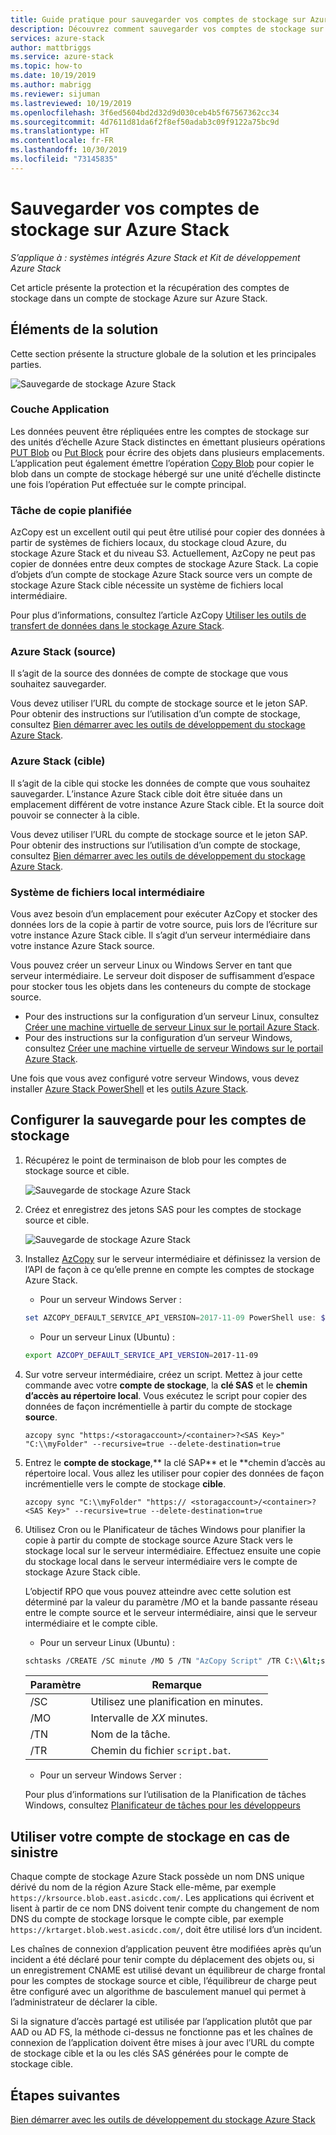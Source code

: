 ```yaml
---
title: Guide pratique pour sauvegarder vos comptes de stockage sur Azure Stack | Microsoft Docs
description: Découvrez comment sauvegarder vos comptes de stockage sur Azure Stack.
services: azure-stack
author: mattbriggs
ms.service: azure-stack
ms.topic: how-to
ms.date: 10/19/2019
ms.author: mabrigg
ms.reviewer: sijuman
ms.lastreviewed: 10/19/2019
ms.openlocfilehash: 3f6ed5604bd2d32d9d030ceb4b5f67567362cc34
ms.sourcegitcommit: 4d7611d81da6f2f8ef50adab3c09f9122a75bc9d
ms.translationtype: HT
ms.contentlocale: fr-FR
ms.lasthandoff: 10/30/2019
ms.locfileid: "73145835"
---
```

# <a name="back-up-your-storage-accounts-on-azure-stack"></a>Sauvegarder vos comptes de stockage sur Azure Stack

*S’applique à : systèmes intégrés Azure Stack et Kit de développement Azure Stack*

Cet article présente la protection et la récupération des comptes de stockage dans un compte de stockage Azure sur Azure Stack.

## <a name="elements-of-the-solution"></a>Éléments de la solution

Cette section présente la structure globale de la solution et les principales parties.

![Sauvegarde de stockage Azure Stack](./media/azure-stack-network-howto-backup-storage/azure-stack-storage-backup.png)

### <a name="application-layer"></a>Couche Application

Les données peuvent être répliquées entre les comptes de stockage sur des unités d’échelle Azure Stack distinctes en émettant plusieurs opérations [PUT Blob](https://docs.microsoft.com/rest/api/storageservices/put-blob) ou [Put Block](https://docs.microsoft.com/rest/api/storageservices/put-block) pour écrire des objets dans plusieurs emplacements. L’application peut également émettre l’opération [Copy Blob](https://docs.microsoft.com/rest/api/storageservices/copy-blob) pour copier le blob dans un compte de stockage hébergé sur une unité d’échelle distincte une fois l’opération Put effectuée sur le compte principal.

### <a name="scheduled-copy-task"></a>Tâche de copie planifiée

AzCopy est un excellent outil qui peut être utilisé pour copier des données à partir de systèmes de fichiers locaux, du stockage cloud Azure, du stockage Azure Stack et du niveau S3. Actuellement, AzCopy ne peut pas copier de données entre deux comptes de stockage Azure Stack. La copie d’objets d’un compte de stockage Azure Stack source vers un compte de stockage Azure Stack cible nécessite un système de fichiers local intermédiaire.

Pour plus d’informations, consultez l’article AzCopy [Utiliser les outils de transfert de données dans le stockage Azure Stack](https://docs.microsoft.com/azure-stack/user/azure-stack-storage-transfer?view=azs-1908#azcopy).

### <a name="azure-stack-source"></a>Azure Stack (source)

Il s’agit de la source des données de compte de stockage que vous souhaitez sauvegarder.

Vous devez utiliser l’URL du compte de stockage source et le jeton SAP. Pour obtenir des instructions sur l’utilisation d’un compte de stockage, consultez [Bien démarrer avec les outils de développement du stockage Azure Stack](azure-stack-storage-dev.md).

### <a name="azure-stack-target"></a>Azure Stack (cible)

Il s’agit de la cible qui stocke les données de compte que vous souhaitez sauvegarder. L’instance Azure Stack cible doit être située dans un emplacement différent de votre instance Azure Stack cible. Et la source doit pouvoir se connecter à la cible.

Vous devez utiliser l’URL du compte de stockage source et le jeton SAP. Pour obtenir des instructions sur l’utilisation d’un compte de stockage, consultez [Bien démarrer avec les outils de développement du stockage Azure Stack](azure-stack-storage-dev.md).

### <a name="intermediary-local-filesystem"></a>Système de fichiers local intermédiaire

Vous avez besoin d’un emplacement pour exécuter AzCopy et stocker des données lors de la copie à partir de votre source, puis lors de l’écriture sur votre instance Azure Stack cible. Il s’agit d’un serveur intermédiaire dans votre instance Azure Stack source.

Vous pouvez créer un serveur Linux ou Windows Server en tant que serveur intermédiaire. Le serveur doit disposer de suffisamment d’espace pour stocker tous les objets dans les conteneurs du compte de stockage source.
- Pour des instructions sur la configuration d’un serveur Linux, consultez [Créer une machine virtuelle de serveur Linux sur le portail Azure Stack](azure-stack-quick-linux-portal.md).  
- Pour des instructions sur la configuration d’un serveur Windows, consultez [Créer une machine virtuelle de serveur Windows sur le portail Azure Stack](azure-stack-quick-windows-portal.md).  

Une fois que vous avez configuré votre serveur Windows, vous devez installer [Azure Stack PowerShell](https://docs.microsoft.com/azure-stack/operator/azure-stack-powershell-install?toc=https%3A%2F%2Fdocs.microsoft.com%2FFazure-stack%2Fuser%2FTOC.json&bc=https%3A%2F%2Fdocs.microsoft.com%2FFazure-stack%2Fbreadcrumb%2Ftoc.json) et les [outils Azure Stack](https://docs.microsoft.com/azure-stack/operator/azure-stack-powershell-download?toc=https%3A%2F%2Fdocs.microsoft.com%2FFazure-stack%2Fuser%2FTOC.json&bc=https%3A%2F%2Fdocs.microsoft.com%2FFazure-stack%2Fbreadcrumb%2Ftoc.json).

## <a name="set-up-backup-for-storage-accounts"></a>Configurer la sauvegarde pour les comptes de stockage

1. Récupérez le point de terminaison de blob pour les comptes de stockage source et cible.

    ![Sauvegarde de stockage Azure Stack](./media/azure-stack-network-howto-backup-storage/back-up-step1.png)

2. Créez et enregistrez des jetons SAS pour les comptes de stockage source et cible.

    ![Sauvegarde de stockage Azure Stack](./media/azure-stack-network-howto-backup-storage/back-up-step2.png)

3. Installez [AzCopy](https://github.com/Azure/azure-storage-azcopy) sur le serveur intermédiaire et définissez la version de l’API de façon à ce qu’elle prenne en compte les comptes de stockage Azure Stack.

    - Pour un serveur Windows Server :

    ```PowerShell  
    set AZCOPY_DEFAULT_SERVICE_API_VERSION=2017-11-09 PowerShell use: $env:AZCOPY_DEFAULT_SERVICE_API_VERSION="2017-11-09"
    ```

    - Pour un serveur Linux (Ubuntu) :

    ```bash  
    export AZCOPY_DEFAULT_SERVICE_API_VERSION=2017-11-09
    ```

4. Sur votre serveur intermédiaire, créez un script. Mettez à jour cette commande avec votre **compte de stockage**, la **clé SAS** et le **chemin d’accès au répertoire local**. Vous exécutez le script pour copier des données de façon incrémentielle à partir du compte de stockage **source**.

    ```
    azcopy sync "https:/<storagaccount>/<container>?<SAS Key>" "C:\\myFolder" --recursive=true --delete-destination=true
    ```

5.  Entrez le **compte de stockage**,** la clé SAP** et le **chemin d’accès au répertoire local.  Vous allez les utiliser pour copier des données de façon incrémentielle vers le compte de stockage **cible**.
    
    ```
    azcopy sync "C:\\myFolder" "https:// <storagaccount>/<container>?<SAS Key>" --recursive=true --delete-destination=true
    ```

6.  Utilisez Cron ou le Planificateur de tâches Windows pour planifier la copie à partir du compte de stockage source Azure Stack vers le stockage local sur le serveur intermédiaire. Effectuez ensuite une copie du stockage local dans le serveur intermédiaire vers le compte de stockage Azure Stack cible.

    L’objectif RPO que vous pouvez atteindre avec cette solution est déterminé par la valeur du paramètre /MO et la bande passante réseau entre le compte source et le serveur intermédiaire, ainsi que le serveur intermédiaire et le compte cible.

    - Pour un serveur Linux (Ubuntu) :

    ```bash  
    schtasks /CREATE /SC minute /MO 5 /TN "AzCopy Script" /TR C:\\&lt;script name>.bat
    ```

    | Paramètre | Remarque | 
    | ---- | ---- |
    | /SC | Utilisez une planification en minutes. |
    | /MO | Intervalle de *XX* minutes. |
    | /TN | Nom de la tâche. |
    | /TR | Chemin du fichier `script.bat`. |


    - Pour un serveur Windows Server :

    Pour plus d’informations sur l’utilisation de la Planification de tâches Windows, consultez [Planificateur de tâches pour les développeurs](https://docs.microsoft.com/windows/win32/taskschd/task-scheduler-start-page)
    

## <a name="use-your-storage-account-in-a-disaster"></a>Utiliser votre compte de stockage en cas de sinistre

Chaque compte de stockage Azure Stack possède un nom DNS unique dérivé du nom de la région Azure Stack elle-même, par exemple `https://krsource.blob.east.asicdc.com/`. Les applications qui écrivent et lisent à partir de ce nom DNS doivent tenir compte du changement de nom DNS du compte de stockage lorsque le compte cible, par exemple `https://krtarget.blob.west.asicdc.com/`, doit être utilisé lors d’un incident.

Les chaînes de connexion d’application peuvent être modifiées après qu’un incident a été déclaré pour tenir compte du déplacement des objets ou, si un enregistrement CNAME est utilisé devant un équilibreur de charge frontal pour les comptes de stockage source et cible, l’équilibreur de charge peut être configuré avec un algorithme de basculement manuel qui permet à l’administrateur de déclarer la cible.

Si la signature d’accès partagé est utilisée par l’application plutôt que par AAD ou AD FS, la méthode ci-dessus ne fonctionne pas et les chaînes de connexion de l’application doivent être mises à jour avec l’URL du compte de stockage cible et la ou les clés SAS générées pour le compte de stockage cible.

## <a name="next-steps"></a>Étapes suivantes

[Bien démarrer avec les outils de développement du stockage Azure Stack](azure-stack-storage-dev.md)